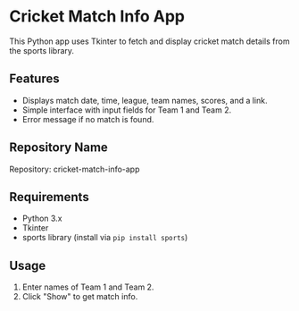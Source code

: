 # Cricket Match Info App

This Python app uses Tkinter to fetch and display cricket match details from the sports library.

## Features

- Displays match date, time, league, team names, scores, and a link.
- Simple interface with input fields for Team 1 and Team 2.
- Error message if no match is found.

## Repository Name

Repository: cricket-match-info-app

## Requirements

- Python 3.x
- Tkinter
- sports library (install via `pip install sports`)

## Usage

1. Enter names of Team 1 and Team 2.
2. Click "Show" to get match info.

